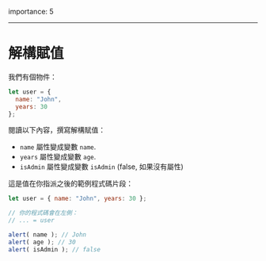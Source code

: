 importance: 5

---

# 解構賦值

我們有個物件：

```js
let user = {
  name: "John",
  years: 30
};
```

閱讀以下內容，撰寫解構賦值：

- `name` 屬性變成變數 `name`.
- `years` 屬性變成變數 `age`.
- `isAdmin` 屬性變成變數 `isAdmin` (false, 如果沒有屬性)

這是值在你指派之後的範例程式碼片段：

```js
let user = { name: "John", years: 30 };

// 你的程式碼會在左側：
// ... = user

alert( name ); // John
alert( age ); // 30
alert( isAdmin ); // false
```
